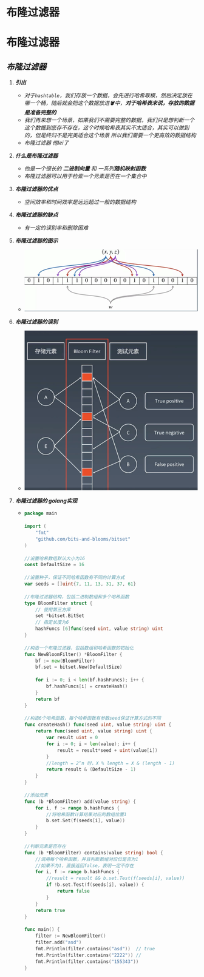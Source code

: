 # 布隆过滤器


# 布隆过滤器

## ***布隆过滤器***

1. ***引出***
   
   - *对于`hashtable`，我们存放一个数据，会先进行哈希取模，然后决定放在哪一个桶，随后就会把这个数据放进🪣中，**对于哈希表来说，存放的数据是准备完整的***
   - *我们再来想一个场景，如果我们不需要完整的数据，我们只是想判断一个这个数据到底存不存在，这个时候哈希表其实不太适合，其实可以做到的，但是终归不是完美适合这个场景 所以我们需要一个更高效的数据结构*
   - *布隆过滤器 他lei了*

2. ***什么是布隆过滤器***
   
   - *他是一个很长的 **二进制向量** 和 一系列**随机映射函数***
   - *布隆过滤器可以用于检索一个元素是否在一个集合中*

3. ***布隆过滤器的优点***
   
   - *空间效率和时间效率是远远超过一般的数据结构*

4. ***布隆过滤器的缺点***
   
   - *有一定的误别率和删除困难*

5. ***布隆过滤器的图示***
   
   - ![布隆过滤器](https://raw.githubusercontent.com/vlicecream/cloudImage/main/data/202302242322595.png)

6. ***布隆过滤器的误别***
   
   - ![布隆过滤器的误别示例图](https://raw.githubusercontent.com/vlicecream/cloudImage/main/data/imagesimage-20220730192741415.png)

7. ***布隆过滤器的 golang实现***
   
   - ```go
     package main
     
     import (
         "fmt"
         "github.com/bits-and-blooms/bitset"
     )
     
     //设置哈希数组默认大小为16
     const DefaultSize = 16
     
     //设置种子，保证不同哈希函数有不同的计算方式
     var seeds = []uint{7, 11, 13, 31, 37, 61}
     
     //布隆过滤器结构，包括二进制数组和多个哈希函数
     type BloomFilter struct {
         // 使用第三方库
         set *bitset.BitSet
         // 指定长度为6
         hashFuncs [6]func(seed uint, value string) uint
     }
     
     //构造一个布隆过滤器，包括数组和哈希函数的初始化
     func NewBloomFilter() *BloomFilter {
         bf := new(BloomFilter)
         bf.set = bitset.New(DefaultSize)
     
         for i := 0; i < len(bf.hashFuncs); i++ {
             bf.hashFuncs[i] = createHash()
         }
         return bf
     }
     
     //构造6个哈希函数，每个哈希函数有参数seed保证计算方式的不同
     func createHash() func(seed uint, value string) uint {
         return func(seed uint, value string) uint {
             var result uint = 0
             for i := 0; i < len(value); i++ {
                 result = result*seed + uint(value[i])
             }
             //length = 2^n 时，X % length = X & (length - 1)
             return result & (DefaultSize - 1)
         }
     }
     
     //添加元素
     func (b *BloomFilter) add(value string) {
         for i, f := range b.hashFuncs {
             //将哈希函数计算结果对应的数组位置1
             b.set.Set(f(seeds[i], value))
         }
     }
     
     //判断元素是否存在
     func (b *BloomFilter) contains(value string) bool {
         //调用每个哈希函数，并且判断数组对应位是否为1
         //如果不为1，直接返回false，表明一定不存在
         for i, f := range b.hashFuncs {
             //result = result && b.set.Test(f(seeds[i], value))
             if !b.set.Test(f(seeds[i], value)) {
                 return false
             }
         }
         return true
     }
     
     func main() {
         filter := NewBloomFilter()
         filter.add("asd")
         fmt.Println(filter.contains("asd"))  // true
         fmt.Println(filter.contains("2222")) // 
         fmt.Println(filter.contains("155343"))
     }
     ```

